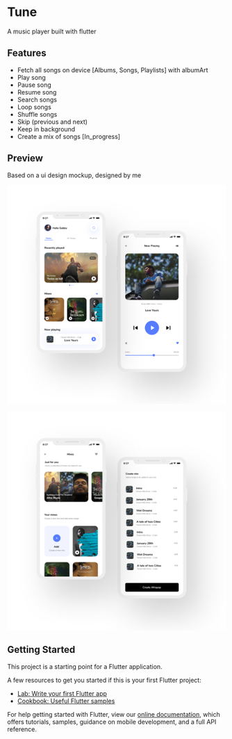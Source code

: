 # Tune

A music player built with flutter


## Features

- Fetch all songs on device [Albums, Songs, Playlists] with albumArt
- Play song
- Pause song
- Resume song
- Search songs
- Loop songs
- Shuffle songs
- Skip (previous and next)
- Keep in background
- Create a mix of songs [In_progress]


## Preview

Based on a ui design mockup, designed by me

![Screenshot](https://github.com/GabbyOwusu/music_player_mobile/blob/develop/images/ui_mockup/Music%20app.png)

![Screenshot](https://github.com/GabbyOwusu/music_player_mobile/blob/develop/images/ui_mockup/Music%20app-1.png)

## Getting Started

This project is a starting point for a Flutter application.

A few resources to get you started if this is your first Flutter project:

- [Lab: Write your first Flutter app](https://flutter.dev/docs/get-started/codelab)
- [Cookbook: Useful Flutter samples](https://flutter.dev/docs/cookbook)

For help getting started with Flutter, view our
[online documentation](https://flutter.dev/docs), which offers tutorials,
samples, guidance on mobile development, and a full API reference.
